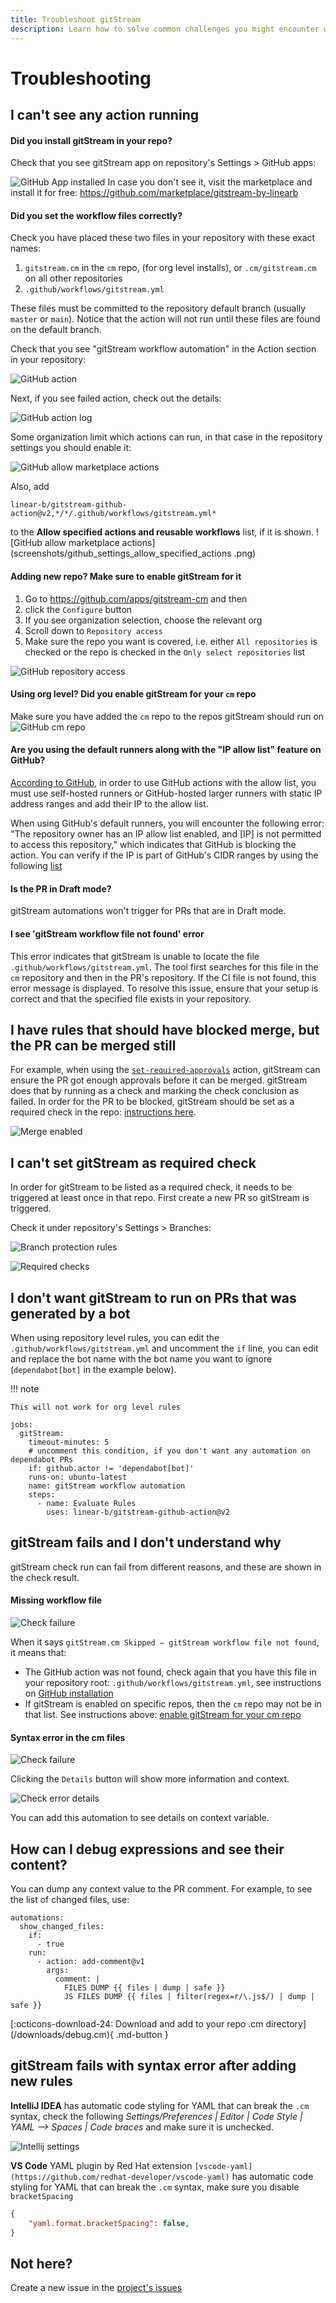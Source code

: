 ```yaml
---
title: Troubleshoot gitStream
description: Learn how to solve common challenges you might encounter when using gitStream.
---
```

# Troubleshooting

## I can't see any action running

#### Did you install gitStream in your repo?
Check that you see gitStream app on repository's Settings > GitHub apps:

![GitHub App installed](screenshots/app_in_github.png)
In case you don't see it, visit the marketplace and install it for free: https://github.com/marketplace/gitstream-by-linearb

#### Did you set the workflow files correctly?
Check you have placed these two files in your repository with these exact names:

1. `gitstream.cm` in the `cm` repo, (for org level installs), or `.cm/gitstream.cm` on all other repositories
2. `.github/workflows/gitstream.yml`

These files must be committed to the repository default branch (usually `master` or `main`). Notice that the action will not run until these files are found on the default branch.

Check that you see "gitStream workflow automation" in the Action section in your repository:

![GitHub action](screenshots/github_pr_actions_section.png)

Next, if you see failed action, check out the details:

![GitHub action log](screenshots/github_pr_actions_log.png)

Some organization limit which actions can run, in that case in the repository settings you should enable it:

![GitHub allow marketplace actions](screenshots/github_settings_allow_actions.png)

Also, add
```
linear-b/gitstream-github-action@v2,*/*/.github/workflows/gitstream.yml*
```
to the **Allow specified actions and reusable workflows** list, if it is shown.
![GitHub allow marketplace actions](screenshots/github_settings_allow_specified_actions
.png)

#### Adding new repo? Make sure to enable gitStream for it

1. Go to https://github.com/apps/gitstream-cm and then
2. click the `Configure` button
3. If you see organization selection, choose the relevant org
4. Scroll down to `Repository access`
5. Make sure the repo you want is covered, i.e. either `All repositories` is checked or the repo is checked in the `Only select repositories` list

![GitHub repository access](screenshots/github_repository_access.png)

#### Using org level? Did you enable gitStream for your `cm` repo

Make sure you have added the `cm` repo to the repos gitStream should run on
![GitHub cm repo](screenshots/repo_in_org_setup.png)
#### Are you using the default runners along with the "IP allow list" feature on GitHub?
<a href="https://docs.github.com/en/enterprise-cloud@latest/organizations/keeping-your-organization-secure/managing-security-settings-for-your-organization/managing-allowed-ip-addresses-for-your-organization#using-github-actions-with-an-ip-allow-list" target="_blank">According to GitHub</a>, in order to use GitHub actions with the allow list, you must use self-hosted runners or GitHub-hosted larger runners with static IP address ranges and add their IP to the allow list.

When using GitHub's default runners, you will encounter the following error: "The repository owner has an IP allow list enabled, and [IP] is not permitted to access this repository," which indicates that GitHub is blocking the action. You can verify if the IP is part of GitHub's CIDR ranges by using the following <a href="https://api.github.com/meta" target="_blank">list</a>

#### Is the PR in Draft mode?

gitStream automations won't trigger for PRs that are in Draft mode.

#### I see 'gitStream workflow file not found' error

This error indicates that gitStream is unable to locate the file `.github/workflows/gitstream.yml`. The tool first searches for this file in the `cm` repository and then in the PR's repository. If the CI file is not found, this error message is displayed. To resolve this issue, ensure that your setup is correct and that the specified file exists in your repository.

## I have rules that should have blocked merge, but the PR can be merged still

For example, when using the [`set-required-approvals`](/automation-actions#set-required-approvals)
action, gitStream can ensure the PR got enough approvals before it can be merged. gitStream does that
by running as a check and marking the check conclusion as failed. In order for the PR to be blocked, gitStream should be set as a required check in the repo: [instructions here](/github-installation#github-merge-block).

![Merge enabled](screenshots/merge-enabled-example.png)

## I can't set gitStream as required check

In order for gitStream to be listed as a required check, it needs to be triggered at least once in that repo. First create a new PR so gitStream is triggered.

Check it under repository's Settings > Branches:

![Branch protection rules](screenshots/branch_protection_in_github.png)

![Required checks](screenshots/required_checks_in_github.png)

## I don't want gitStream to run on PRs that was generated by a bot

When using repository level rules, you can edit the `.github/workflows/gitstream.yml` and uncomment the `if` line, you can edit and replace the bot name with the bot name you want to ignore (`dependabot[bot]` in the example below).

!!! note

    This will not work for org level rules

```yaml+jinja title=".github/workflows/gitstream.yml" hl_lines="5"
jobs:
  gitStream:
    timeout-minutes: 5
    # uncomment this condition, if you don't want any automation on dependabot PRs
    if: github.actor != 'dependabot[bot]'
    runs-on: ubuntu-latest
    name: gitStream workflow automation
    steps:
      - name: Evaluate Rules
        uses: linear-b/gitstream-github-action@v2
```

## gitStream fails and I don't understand why

gitStream check run can fail from different reasons, and these are shown in the check result.

#### Missing workflow file
![Check failure](screenshots/file_not_found_error.png)

When it says `gitStream.cm Skipped — gitStream workflow file not found`, it means that:
- The GitHub action was not found, check again that you have this file in your repository root: `.github/workflows/gitstream.yml`, see instructions on [GitHub installation](/github-installation)
- If gitStream is enabled on specific repos, then the `cm` repo may not be in that list. See instructions above: [enable gitStream for your cm repo](#using-org-level-did-you-enable-gitstream-for-your-cm-repo)

#### Syntax error in the cm files

![Check failure](screenshots/check_syntax_failure.png)

Clicking the `Details` button will show more information and context.

![Check error details](screenshots/check_syntax_failure_details.png)

You can add this automation to see details on context variable.

## How can I debug expressions and see their content?

You can dump any context value to the PR comment. For example, to see the list of changed files, use:

```yaml+jinja
automations:
  show_changed_files:
    if:
      - true
    run:
      - action: add-comment@v1
        args:
          comment: |
            FILES DUMP {{ files | dump | safe }}
            JS FILES DUMP {{ files | filter(regex=r/\.js$/) | dump | safe }}
```

<div class="result" markdown>

  <span>
  [:octicons-download-24: Download and add to your repo .cm directory](/downloads/debug.cm){ .md-button }
  </span>

</div>


## gitStream fails with syntax error after adding new rules

**IntelliJ IDEA** has automatic code styling for YAML that can break the `.cm` syntax, check the following _Settings/Preferences | Editor | Code Style | YAML --> Spaces | Code braces_ and make sure it is unchecked.

![Intellij settings](screenshots/intellij_settings_code_braces.png)

**VS Code** YAML plugin by Red Hat extension `[vscode-yaml](https://github.com/redhat-developer/vscode-yaml)` has automatic code styling for YAML that can break the `.cm` syntax, make sure you disable `bracketSpacing`
```json
{
    "yaml.format.bracketSpacing": false,
}
```

## Not here?

Create a new issue in the [project's issues](https://github.com/linear-b/gitstream/issues)
